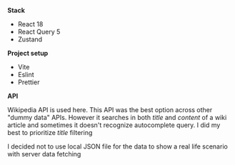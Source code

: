 **Stack**

- React 18
- React Query 5
- Zustand

**Project setup**
- Vite
- Eslint
- Prettier

**API**

Wikipedia API is used here. This API was the best option across other "dummy data" APIs. However it searches in both _title_ and _content_ of a wiki article and sometimes it doesn't recognize autocomplete query. I did my best to prioritize _title_ filtering

I decided not to use local JSON file for the data to show a real life scenario with server data fetching
